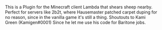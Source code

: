 This is a Plugin for the Minecraft client Lambda that shears sheep nearby.
Perfect for servers like 2b2t, where Hausemaster patched carpet duping for no reason, since in the vanilla game it's still a thing.
Shoutouts to Kami Green (Kamigen#0001) Since he let me use his code for Baritone jobs.
